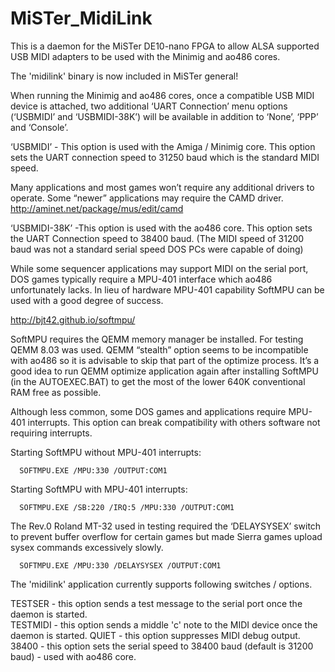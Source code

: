 # MiSTer_MidiLink
This is a daemon for the MiSTer DE10-nano FPGA to allow ALSA supported USB MIDI adapters to be used with the Minimig and ao486 cores.

The 'midilink' binary is now included in MiSTer general!

When running the Minimig and ao486 cores, once a compatible USB MIDI device is attached, two additional ‘UART Connection’ menu options (‘USBMIDI’ and ‘USBMIDI-38K’) will be available in addition to ‘None’, ‘PPP’ and ‘Console’. 

‘USBMIDI’ - This option is used with the Amiga / Minimig core. This option sets the UART connection speed to 31250 baud which is the    standard MIDI speed.

Many applications and most games won’t require any additional drivers to operate. Some “newer” applications may require the CAMD driver. 
http://aminet.net/package/mus/edit/camd 

‘USBMIDI-38K’ -This option is used with the ao486 core. This option sets the UART Connection speed to 38400 baud. (The MIDI speed of 31200 baud was not a standard serial speed DOS PCs were capable of doing) 

While some sequencer applications may support MIDI on the serial port, DOS games typically require a MPU-401 interface which ao486 unfortunately lacks. In lieu of hardware MPU-401 capability SoftMPU can be used with a good degree of success.  

http://bjt42.github.io/softmpu/

SoftMPU requires the QEMM memory manager be installed. For testing QEMM 8.03 was used. QEMM “stealth” option seems to be incompatible with ao486 so it is advisable to skip that part of the optimize process. It’s a good idea to run QEMM optimize application again after installing SoftMPU (in the AUTOEXEC.BAT) to get the most of the lower 640K conventional RAM free as possible.  

Although less common, some DOS games and applications require MPU-401 interrupts. This option can break compatibility with others software not requiring interrupts. 

Starting SoftMPU without MPU-401 interrupts:
      
      SOFTMPU.EXE /MPU:330 /OUTPUT:COM1

Starting SoftMPU with MPU-401 interrupts:
      
      SOFTMPU.EXE /SB:220 /IRQ:5 /MPU:330 /OUTPUT:COM1  

The Rev.0 Roland MT-32 used in testing required the ‘DELAYSYSEX’ switch to prevent buffer overflow for certain games but made Sierra   games upload sysex commands excessively slowly.  
    
      SOFTMPU.EXE /MPU:330 /DELAYSYSEX /OUTPUT:COM1

The 'midilink' application currently supports following switches / options. 

TESTSER     - this option sends a test message to the serial port once the daemon is started.  
TESTMIDI    - this option sends a middle 'c' note to the MIDI device once the daemon is started. 
QUIET       - this option suppresses MIDI debug output. 
38400       - this option sets the serial speed to 38400 baud (default is 31200 baud) - used with ao486 core.


